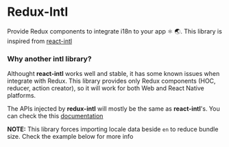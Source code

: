# Redux-Intl
Provide Redux components to integrate i18n to your app ⚛️ 🌏. This library is inspired from [react-intl](https://github.com/yahoo/react-intl)

### Why another intl library?
Althought **react-intl** works well and stable, it has some known issues when integrate with Redux. This library provides only Redux components (HOC, reducer, action creator), so it will work for both Web and React Native platforms.

The APIs injected by **redux-intl** will mostly be the same as **react-intl**'s. You can check the this [documentation](https://github.com/yahoo/react-intl/wiki/API)

**NOTE:** This library forces importing locale data beside `en` to reduce bundle size. Check the example below for more info
